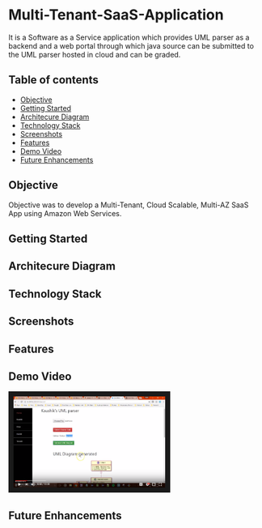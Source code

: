 # Multi-Tenant-SaaS-Application
It is a Software as a Service application which provides UML parser as a backend and a web portal through which java source can be submitted to the UML parser hosted in cloud and can be graded.

## Table of contents
- [Objective](#objective)
- [Getting Started](#getting-started)
- [ Architecure Diagram](#architecure-diagram)
- [Technology Stack](#technology-stack)
- [Screenshots](#screenshots)
- [Features](#features)
- [Demo Video](#demo-video)
- [Future Enhancements](#future-enhancements)

## Objective 
Objective was to develop a Multi-Tenant, Cloud Scalable, Multi-AZ SaaS App using Amazon Web Services.

## Getting Started

## Architecure Diagram

## Technology Stack

## Screenshots

## Features

## Demo Video 
<a href="https://www.youtube.com/watch?v=V3lPU9NaLVk"><img src="https://github.com/Sagar-Mane/Multi-Tenant-SaaS-Application/blob/master/docs/thumbnail.png" 
alt="Demo and Directions Video" width="300" height="180" border="10" /></a>

## Future Enhancements
